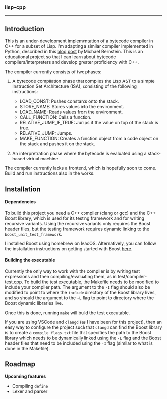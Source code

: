 ### lisp-cpp

----

## Introduction

This is an under-development implementation of a bytecode compiler in C++ for a 
subset of Lisp. I'm adapting a similar compiler implemented in Python, 
described in this [blog post](https://bernsteinbear.com/blog/bytecode-interpreters/) 
by Michael Bernstein. This is an educational project so that I can learn about 
bytecode compilers/interpreters and develop greater proficiency with C++.

The compiler currently consists of two phases:

1. A bytecode compilation phase that compiles the Lisp AST to
a simple Instruction Set Architecture (ISA), consisting of the following instructions:
    
    - LOAD_CONST: Pushes constants onto the stack.
    - STORE_NAME: Stores values into the environment.
    - LOAD_NAME: Reads values from the environment.
    - CALL_FUNCTION: Calls a function.
    - RELATIVE_JUMP_IF_TRUE: Jumps if the value on top of the stack is true.
    - RELATIVE_JUMP: Jumps.
    - MAKE_FUNCTION: Creates a function object from a code object on the stack and pushes it on the stack.

2. An interpretration phase where the bytecode is evaluated using a stack-based virtual machine.

The compiler currently lacks a frontend, which is hopefully soon to come. Build and run instructions also in the works.

## Installation

#### Dependencies

To build this project you need a C++ compiler (clang or gcc) and the 
C++ Boost library, which is used for its testing framework and for 
writing recursive variants. Using the recursive variants only requires the Boost header files, but the testing framework requires dynamic linking to the `boost_unit_test_framework`.

I installed Boost using homebrew on MacOS. Alternatively, you can follow the installation instructions on getting started with Boost [here](https://www.boost.org/doc/libs/1_85_0/more/getting_started/index.html).


#### Building the executable

Currently the only way to work with the compiler is by writing test expressions and then compiling/evaluating them, as in test/compiler-test.cpp. To build the test executable, the Makefile needs to be modified to include your compiler path. The argument to the 
`-I` flag should also be modified to point to where the `include` directory of the Boost library lives, and so should the argument to
the `-L` flag to point to directory where the Boost dynamic libraries live.

Once this is done, running `make` will build the test executable.

If you are using VSCode and `clangd` (as I have been for this project), then an easy way to configure the project such that `clangd`
can find the Boost library is to create a `compile_flags.txt` file
that specifies the path to the Boost library which needs to be dynamically linked using the `-L` flag and the Boost header files that need to be included using the `-I` flag (similar to what is done in the Makefile).

## Roadmap

**Upcoming features**

- Compiling `define`
- Lexer and parser
